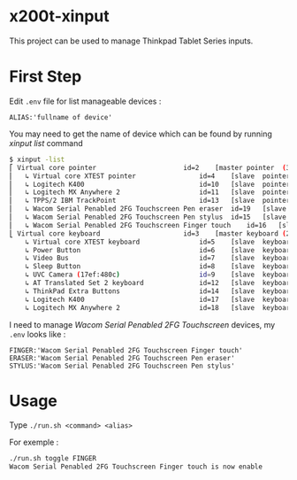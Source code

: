 # x200t-xinput

This project can be used to manage Thinkpad Tablet Series inputs.

# First Step

Edit `.env` file for list manageable devices :

```
ALIAS:'fullname of device'
```
You may need to get the name of device which can be found by running *xinput list* command

```BASH
$ xinput -list
⎡ Virtual core pointer                    	id=2	[master pointer  (3)]
⎜   ↳ Virtual core XTEST pointer              	id=4	[slave  pointer  (2)]
⎜   ↳ Logitech K400                           	id=10	[slave  pointer  (2)]
⎜   ↳ Logitech MX Anywhere 2                  	id=11	[slave  pointer  (2)]
⎜   ↳ TPPS/2 IBM TrackPoint                   	id=13	[slave  pointer  (2)]
⎜   ↳ Wacom Serial Penabled 2FG Touchscreen Pen eraser	id=19	[slave  pointer  (2)]
⎜   ↳ Wacom Serial Penabled 2FG Touchscreen Pen stylus	id=15	[slave  pointer  (2)]
⎜   ↳ Wacom Serial Penabled 2FG Touchscreen Finger touch	id=16	[slave  pointer  (2)]
⎣ Virtual core keyboard                   	id=3	[master keyboard (2)]
    ↳ Virtual core XTEST keyboard             	id=5	[slave  keyboard (3)]
    ↳ Power Button                            	id=6	[slave  keyboard (3)]
    ↳ Video Bus                               	id=7	[slave  keyboard (3)]
    ↳ Sleep Button                            	id=8	[slave  keyboard (3)]
    ↳ UVC Camera (17ef:480c)                  	id=9	[slave  keyboard (3)]
    ↳ AT Translated Set 2 keyboard            	id=12	[slave  keyboard (3)]
    ↳ ThinkPad Extra Buttons                  	id=14	[slave  keyboard (3)]
    ↳ Logitech K400                           	id=17	[slave  keyboard (3)]
    ↳ Logitech MX Anywhere 2                  	id=18	[slave  keyboard (3)]
```

I need to manage *Wacom Serial Penabled 2FG Touchscreen* devices, my `.env` looks like :

```
FINGER:'Wacom Serial Penabled 2FG Touchscreen Finger touch'
ERASER:'Wacom Serial Penabled 2FG Touchscreen Pen eraser'
STYLUS:'Wacom Serial Penabled 2FG Touchscreen Pen stylus'
```

# Usage 

Type `./run.sh <command> <alias>`

For exemple :

```BASH
./run.sh toggle FINGER
Wacom Serial Penabled 2FG Touchscreen Finger touch is now enable
```